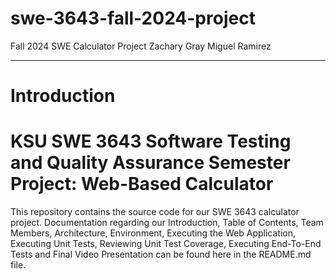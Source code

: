 # swe-3643-fall-2024-project
Fall 2024 SWE Calculator Project
Zachary Gray
Miguel Ramirez

---

# Introduction

# KSU SWE 3643 Software Testing and Quality Assurance Semester Project: Web-Based Calculator
This repository contains the source code for our SWE 3643 calculator project.
Documentation regarding our Introduction, Table of Contents, Team Members, Architecture, Environment, Executing the Web Application, Executing Unit Tests, Reviewing Unit Test Coverage, Executing End-To-End Tests and Final Video Presentation
can be found here in the README.md file.